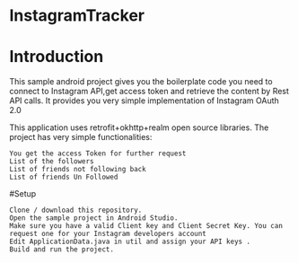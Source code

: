 # InstagramTracker
# Introduction

This sample android project gives you the boilerplate code you need to connect to Instagram API,get access token and retrieve the content by Rest API calls. It provides you very simple implementation of Instagram OAuth 2.0

This application uses retrofit+okhttp+realm open source libraries. The project has very simple functionalities:

    You get the access Token for further request
    List of the followers
    List of friends not following back
    List of friends Un Followed

#Setup

    Clone / download this repository.
    Open the sample project in Android Studio.
    Make sure you have a valid Client key and Client Secret Key. You can request one for your Instagram developers account 
    Edit ApplicationData.java in util and assign your API keys .
    Build and run the project.

